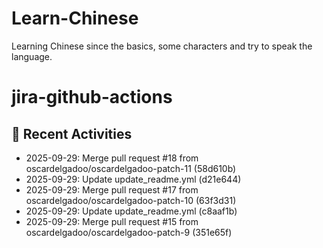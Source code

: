 # Learn-Chinese
Learning Chinese since the basics, some characters and try to speak the language.

# jira-github-actions
## 📌 Recent Activities
<!--START_SECTION:activity-->
- 2025-09-29: Merge pull request #18 from oscardelgadoo/oscardelgadoo-patch-11 (58d610b)
- 2025-09-29: Update update_readme.yml (d21e644)
- 2025-09-29: Merge pull request #17 from oscardelgadoo/oscardelgadoo-patch-10 (63f3d31)
- 2025-09-29: Update update_readme.yml (c8aaf1b)
- 2025-09-29: Merge pull request #15 from oscardelgadoo/oscardelgadoo-patch-9 (351e65f)
<!--END_SECTION:activity-->
